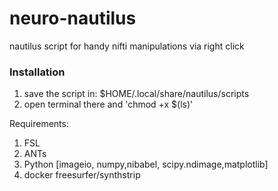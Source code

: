 # neuro-nautilus
nautilus script for handy nifti manipulations via right click

### Installation
1. save the script in: $HOME/.local/share/nautilus/scripts
2. open terminal there and 'chmod +x $(ls)'

Requirements:
1. FSL
2. ANTs
3. Python [imageio, numpy,nibabel, scipy.ndimage,matplotlib]
4. docker freesurfer/synthstrip




